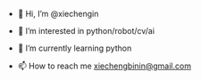 - 👋 Hi, I’m @xiechengin
- 👀 I’m interested in python/robot/cv/ai
- 🌱 I’m currently learning python

- 📫 How to reach me xiechengbinin@gmail.com

<!---
xiechengin/xiechengin is a ✨ special ✨ repository because its `README.md` (this file) appears on your GitHub profile.
You can click the Preview link to take a look at your changes.
--->

